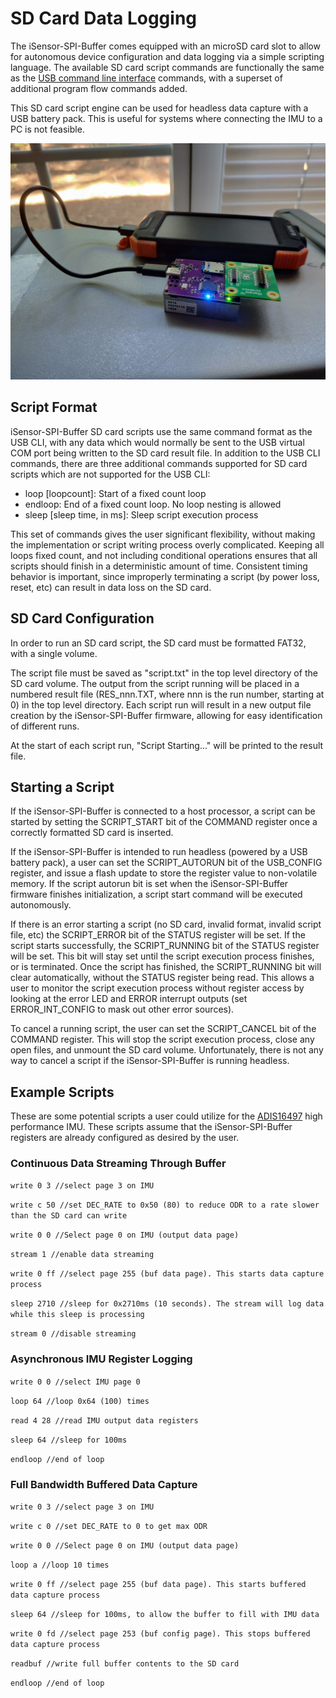 # SD Card Data Logging

The iSensor-SPI-Buffer comes equipped with an microSD card slot to allow for autonomous device configuration and data logging via a simple scripting language. The available SD card script commands are functionally the same as the [USB command line interface](https://github.com/ajn96/iSensor-SPI-Buffer/blob/master/USB_CLI.md) commands, with a superset of additional program flow commands added.

This SD card script engine can be used for headless data capture with a USB battery pack. This is useful for systems where connecting the IMU to a PC is not feasible.

![iSensor SPI Buffer Headless Capture](https://raw.githubusercontent.com/ajn96/iSensor-SPI-Buffer/master/img/sd_headless_capture.jpg)

## Script Format

iSensor-SPI-Buffer SD card scripts use the same command format as the USB CLI, with any data which would normally be sent to the USB virtual COM port being written to the SD card result file. In addition to the USB CLI commands, there are three additional commands supported for SD card scripts which are not supported for the USB CLI:

* loop [loopcount]: Start of a fixed count loop
* endloop: End of a fixed count loop. No loop nesting is allowed
* sleep [sleep time, in ms]: Sleep script execution process

This set of commands gives the user significant flexibility, without making the implementation or script writing process overly complicated. Keeping all loops fixed count, and not including conditional operations ensures that all scripts should finish in a deterministic amount of time. Consistent timing behavior is important, since improperly terminating a script (by power loss, reset, etc) can result in data loss on the SD card.

## SD Card Configuration

In order to run an SD card script, the SD card must be formatted FAT32, with a single volume. 

The script file must be saved as "script.txt" in the top level directory of the SD card volume. The output from the script running will be placed in a numbered result file (RES_nnn.TXT, where nnn is the run number, starting at 0) in the top level directory. Each script run will result in a new output file creation by the iSensor-SPI-Buffer firmware, allowing for easy identification of different runs.

At the start of each script run, "Script Starting..." will be printed to the result file.

## Starting a Script

If the iSensor-SPI-Buffer is connected to a host processor, a script can be started by setting the SCRIPT_START bit of the COMMAND register once a correctly formatted SD card is inserted.

If the iSensor-SPI-Buffer is intended to run headless (powered by a USB battery pack), a user can set the SCRIPT_AUTORUN bit of the USB_CONFIG register, and issue a flash update to store the register value to non-volatile memory. If the script autorun bit is set when the iSensor-SPI-Buffer firmware finishes initialization, a script start command will be executed autonomously.

If there is an error starting a script (no SD card, invalid format, invalid script file, etc) the SCRIPT_ERROR bit of the STATUS register will be set. If the script starts successfully, the SCRIPT_RUNNING bit of the STATUS register will be set. This bit will stay set until the script execution process finishes, or is terminated. Once the script has finished, the SCRIPT_RUNNING bit will clear automatically, without the STATUS register being read. This allows a user to monitor the script execution process without register access by looking at the error LED and ERROR interrupt outputs (set ERROR_INT_CONFIG to mask out other error sources).

To cancel a running script, the user can set the SCRIPT_CANCEL bit of the COMMAND register. This will stop the script execution process, close any open files, and unmount the SD card volume. Unfortunately, there is not any way to cancel a script if the iSensor-SPI-Buffer is running headless.

## Example Scripts

These are some potential scripts a user could utilize for the [ADIS16497](https://www.analog.com/en/products/adis16497.html) high performance IMU. These scripts assume that the iSensor-SPI-Buffer registers are already configured as desired by the user.

### Continuous Data Streaming Through Buffer

`write 0 3 //select page 3 on IMU`

`write c 50 //set DEC_RATE to 0x50 (80) to reduce ODR to a rate slower than the SD card can write`

`write 0 0 //Select page 0 on IMU (output data page)`

`stream 1 //enable data streaming`

`write 0 ff //select page 255 (buf data page). This starts data capture process`

`sleep 2710 //sleep for 0x2710ms (10 seconds). The stream will log data while this sleep is processing`

`stream 0 //disable streaming`

### Asynchronous IMU Register Logging

`write 0 0 //select IMU page 0`

`loop 64 //loop 0x64 (100) times`

`read 4 28 //read IMU output data registers`

`sleep 64 //sleep for 100ms`

`endloop //end of loop`

### Full Bandwidth Buffered Data Capture

`write 0 3 //select page 3 on IMU`

`write c 0 //set DEC_RATE to 0 to get max ODR`

`write 0 0 //Select page 0 on IMU (output data page)`

`loop a //loop 10 times`

`write 0 ff //select page 255 (buf data page). This starts buffered data capture process`

`sleep 64 //sleep for 100ms, to allow the buffer to fill with IMU data`

`write 0 fd //select page 253 (buf config page). This stops buffered data capture process`

`readbuf //write full buffer contents to the SD card`

`endloop //end of loop`



